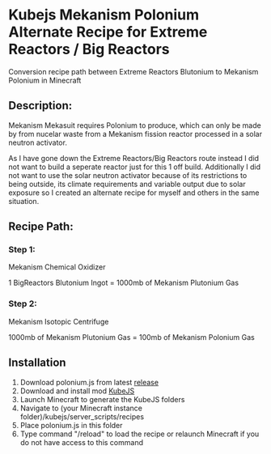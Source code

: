 # Kubejs Mekanism Polonium Alternate Recipe for Extreme Reactors / Big Reactors
 Conversion recipe path between Extreme Reactors Blutonium to Mekanism Polonium in Minecraft

## Description:
Mekanism Mekasuit requires Polonium to produce, which can only be made by from nucelar waste from a Mekanism fission reactor processed in a solar neutron activator. 

As I have gone down the Extreme Reactors/Big Reactors route instead I did not want to build a seperate reactor just for this 1 off build. Additionally I did not want to use the solar neutron activator because of its restrictions to being outside, its climate requirements and variable output due to solar exposure so I created an alternate recipe for myself and others in the same situation.

 ## Recipe Path:

 ### Step 1:
Mekanism Chemical Oxidizer

1 BigReactors Blutonium Ingot = 1000mb of Mekanism Plutonium Gas

### Step 2:
Mekanism Isotopic Centrifuge

1000mb of Mekanism Plutonium Gas = 100mb of Mekanism Polonium Gas

## Installation
1. Download polonium.js from latest [release](https://github.com/Fenris42/Kubejs_Polonium_Recipe/releases)
2. Download and install mod [KubeJS](https://www.curseforge.com/minecraft/mc-mods/kubejs)
3. Launch Minecraft to generate the KubeJS folders
4. Navigate to (your Minecraft instance folder)/kubejs/server_scripts/recipes
5. Place polonium.js in this folder
6. Type command "/reload" to load the recipe or relaunch Minecraft if you do not have access to this command
